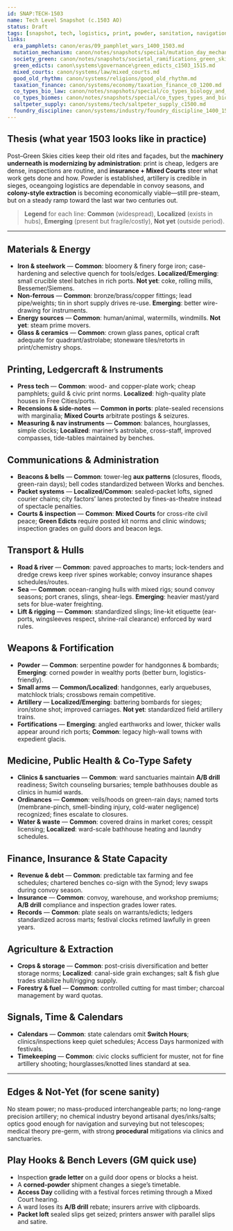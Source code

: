```yaml
---
id: SNAP:TECH-1503
name: Tech Level Snapshot (c.1503 AO)
status: Draft
tags: [snapshot, tech, logistics, print, powder, sanitation, navigation, administration]
links:
  era_pamphlets: canon/eras/09_pamphlet_wars_1400_1503.md
  mutation_mechanism: canon/notes/snapshots/special/mutation_day_mechanism.md
  society_green: canon/notes/snapshots/societal_ramifications_green_skies_c1503_1530.md
  green_edicts: canon\systems\governance\green_edicts_c1503_1515.md
  mixed_courts: canon/systems/law/mixed_courts.md
  good_old_rhythm: canon/systems/religions/good_old_rhythm.md
  taxation_finance: canon/systems/economy/taxation_finance_c0_1200.md
  co_types_bio_law: canon/notes/snapshots/special/co_types_biology_and_law.md
  co_types_biomes: canon/notes/snapshots/special/co_types_types_and_biomes.md
  saltpeter_supply: canon/systems/tech/saltpeter_supply_c1500.md
  foundry_discipline: canon/systems/industry/foundry_discipline_1400_1550.md
---
```


## Thesis (what year 1503 looks like in practice)
Post–Green Skies cities keep their old rites and façades, but the **machinery underneath is modernizing by administration**: print is cheap, ledgers are dense, inspections are routine, and **insurance + Mixed Courts** steer what work gets done and how. Powder is established, artillery is credible in sieges, oceangoing logistics are dependable in convoy seasons, and **colony-style extraction** is becoming economically viable—still pre-steam, but on a steady ramp toward the last war two centuries out.

> **Legend** for each line: **Common** (widespread), **Localized** (exists in hubs), **Emerging** (present but fragile/costly), **Not yet** (outside period).

---

## Materials & Energy
- **Iron & steelwork** — **Common**: bloomery & finery forge iron; case-hardening and selective quench for tools/edges. **Localized/Emerging**: small crucible steel batches in rich ports. **Not yet**: coke, rolling mills, Bessemer/Siemens.
- **Non-ferrous** — **Common**: bronze/brass/copper fittings; lead pipe/weights; tin in short supply drives re-use. **Emerging**: better wire-drawing for instruments.
- **Energy sources** — **Common**: human/animal, watermills, windmills. **Not yet**: steam prime movers.
- **Glass & ceramics** — **Common**: crown glass panes, optical craft adequate for quadrant/astrolabe; stoneware tiles/retorts in print/chemistry shops.

## Printing, Ledgercraft & Instruments
- **Press tech** — **Common**: wood- and copper-plate work; cheap pamphlets; guild & civic print norms. **Localized**: high-quality plate houses in Free Cities/ports.
- **Recensions & side-notes** — **Common in ports**: plate-sealed recensions with marginalia; **Mixed Courts** arbitrate postings & seizures.
- **Measuring & nav instruments** — **Common**: balances, hourglasses, simple clocks; **Localized**: mariner’s astrolabe, cross-staff, improved compasses, tide-tables maintained by benches.

## Communications & Administration
- **Beacons & bells** — **Common**: tower-leg **aux patterns** (closures, floods, green-rain days); bell codes standardized between Works and benches.
- **Packet systems** — **Localized/Common**: sealed-packet lofts, signed courier chains; city factors’ lanes protected by fines-as-theatre instead of spectacle penalties.
- **Courts & inspection** — **Common**: **Mixed Courts** for cross-rite civil peace; **Green Edicts** require posted kit norms and clinic windows; inspection grades on guild doors and beacon legs.

## Transport & Hulls
- **Road & river** — **Common**: paved approaches to marts; lock-tenders and dredge crews keep river spines workable; convoy insurance shapes schedules/routes.
- **Sea** — **Common**: ocean-ranging hulls with mixed rigs; sound convoy seasons; port cranes, slings, shear-legs. **Emerging**: heavier mast/yard sets for blue-water freighting.
- **Lift & rigging** — **Common**: standardized slings; line-kit etiquette (ear-ports, wingsleeves respect, shrine-rail clearance) enforced by ward rules.

## Weapons & Fortification
- **Powder** — **Common**: serpentine powder for handgonnes & bombards; **Emerging**: corned powder in wealthy ports (better burn, logistics-friendly).  
- **Small arms** — **Common/Localized**: handgonnes, early arquebuses, matchlock trials; crossbows remain competitive.  
- **Artillery** — **Localized/Emerging**: battering bombards for sieges; iron/stone shot; improved carriages. **Not yet**: standardized field artillery trains.  
- **Fortifications** — **Emerging**: angled earthworks and lower, thicker walls appear around rich ports; **Common**: legacy high-wall towns with expedient glacis.

## Medicine, Public Health & Co-Type Safety
- **Clinics & sanctuaries** — **Common**: ward sanctuaries maintain **A/B drill** readiness; Switch counseling bursaries; temple bathhouses double as clinics in humid wards.  
- **Ordinances** — **Common**: veils/hoods on green-rain days; named torts (membrane-pinch, smell-binding injury, cold-water negligence) recognized; fines escalate to closures.  
- **Water & waste** — **Common**: covered drains in market cores; cesspit licensing; **Localized**: ward-scale bathhouse heating and laundry schedules.

## Finance, Insurance & State Capacity
- **Revenue & debt** — **Common**: predictable tax farming and fee schedules; chartered benches co-sign with the Synod; levy swaps during convoy season.  
- **Insurance** — **Common**: convoy, warehouse, and workshop premiums; **A/B drill** compliance and inspection grades lower rates.  
- **Records** — **Common**: plate seals on warrants/edicts; ledgers standardized across marts; festival clocks retimed lawfully in green years.

## Agriculture & Extraction
- **Crops & storage** — **Common**: post-crisis diversification and better storage norms; **Localized**: canal-side grain exchanges; salt & fish glue trades stabilize hull/rigging supply.  
- **Forestry & fuel** — **Common**: controlled cutting for mast timber; charcoal management by ward quotas.

## Signals, Time & Calendars
- **Calendars** — **Common**: state calendars omit **Switch Hours**; clinics/inspections keep quiet schedules; Access Days harmonized with festivals.  
- **Timekeeping** — **Common**: civic clocks sufficient for muster, not for fine artillery shooting; hourglasses/knotted lines standard at sea.

---

## Edges & Not-Yet (for scene sanity)
No steam power; no mass-produced interchangeable parts; no long-range precision artillery; no chemical industry beyond artisanal dyes/inks/salts; optics good enough for navigation and surveying but not telescopes; medical theory pre-germ, with strong **procedural** mitigations via clinics and sanctuaries.

## Play Hooks & Bench Levers (GM quick use)
- Inspection **grade letter** on a guild door opens or blocks a heist.  
- A **corned-powder** shipment changes a siege’s timetable.  
- **Access Day** colliding with a festival forces retiming through a Mixed Court hearing.  
- A ward loses its **A/B drill** rebate; insurers arrive with clipboards.  
- **Packet loft** sealed slips get seized; printers answer with parallel slips and satire.

